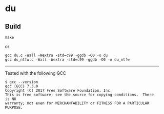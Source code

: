# du

## Build
```
make
```

or

```
gcc du.c -Wall -Wextra -std=c99 -ggdb -O0 -o du
gcc du_ntfw.c -Wall -Wextra -std=c99 -ggdb -O0 -o du_ntfw
```

---

Tested with the following GCC

```
$ gcc --version
gcc (GCC) 7.3.0
Copyright (C) 2017 Free Software Foundation, Inc.
This is free software; see the source for copying conditions.  There is NO
warranty; not even for MERCHANTABILITY or FITNESS FOR A PARTICULAR PURPOSE.
```
